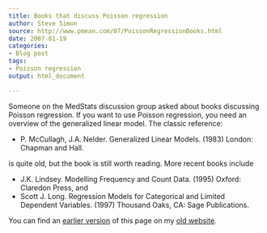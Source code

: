 ```yaml
---
title: Books that discuss Poisson regression
author: Steve Simon
source: http://www.pmean.com/07/PoissonRegressionBooks.html
date: 2007-01-19
categories:
- Blog post
tags:
- Poisson regression
output: html_document

---
```


Someone on the MedStats discussion group asked about books discussing Poisson regression. If you want to use Poisson regression, you need an overview of the generalized linear model. The classic reference:

+  P. McCullagh, J.A. Nelder. Generalized Linear Models. (1983) London: Chapman and Hall.

is quite old, but the book is still worth reading. More recent books include

+  J.K. Lindsey. Modelling Frequency and Count Data. (1995) Oxford: Claredon Press, and
+  Scott J. Long. Regression Models for Categorical and Limited Dependent Variables. (1997) Thousand Oaks, CA: Sage Publications.

You can find an [earlier version][sim1] of this page on my [old website][sim2].

[sim1]: http://www.pmean.com/07/PoissonRegressionBooks.html
[sim2]: http://www.pmean.com
